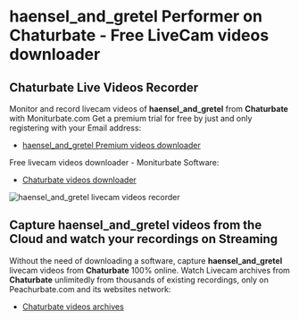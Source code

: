 # haensel_and_gretel Performer on Chaturbate - Free LiveCam videos downloader

## Chaturbate Live Videos Recorder

Monitor and record livecam videos of **haensel_and_gretel** from **Chaturbate** with Moniturbate.com
Get a premium trial for free by just and only registering with your Email address:
* [haensel_and_gretel Premium videos downloader](https://moniturbate.com/request-demo-licence-key.html)

Free livecam videos downloader - Moniturbate Software:
* [Chaturbate videos downloader](https://moniturbate.com/moniturbate-download-software.html)

![haensel_and_gretel livecam videos recorder](https://peachurnet.com/templates/moniturbate-software.png)


## Capture haensel_and_gretel videos from the Cloud and watch your recordings on Streaming

Without the need of downloading a software, capture **haensel_and_gretel** livecam videos from **Chaturbate** 100% online.
Watch Livecam archives from **Chaturbate** unlimitedly from thousands of existing recordings, only on Peachurbate.com and its websites network:
* [Chaturbate videos archives](https://peachurnet.com/)